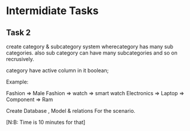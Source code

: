 # Intermidiate Tasks

## Task 2

create category & subcategory system wherecategory has many sub categories.
also sub category can have many subcategories and so on recrusively.

category have active column in it boolean;

Example:

Fashion => Male Fashion => watch => smart watch
Electronics => Laptop => Component => Ram

Create Database , Model & relations For the scenario.

[N:B: Time is 10 minutes for that]
